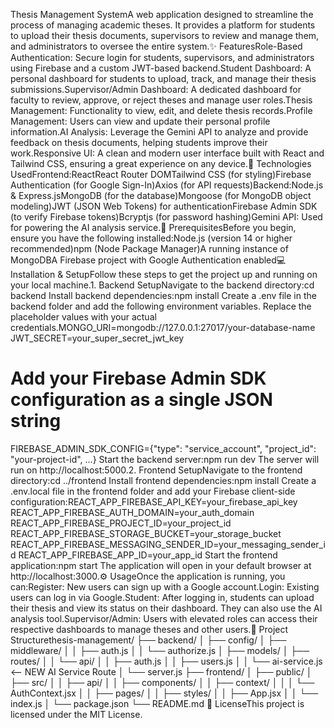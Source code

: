Thesis Management SystemA web application designed to streamline the process of managing academic theses. It provides a platform for students to upload their thesis documents, supervisors to review and manage them, and administrators to oversee the entire system.✨ FeaturesRole-Based Authentication: Secure login for students, supervisors, and administrators using Firebase and a custom JWT-based backend.Student Dashboard: A personal dashboard for students to upload, track, and manage their thesis submissions.Supervisor/Admin Dashboard: A dedicated dashboard for faculty to review, approve, or reject theses and manage user roles.Thesis Management: Functionality to view, edit, and delete thesis records.Profile Management: Users can view and update their personal profile information.AI Analysis: Leverage the Gemini API to analyze and provide feedback on thesis documents, helping students improve their work.Responsive UI: A clean and modern user interface built with React and Tailwind CSS, ensuring a great experience on any device.🚀 Technologies UsedFrontend:ReactReact Router DOMTailwind CSS (for styling)Firebase Authentication (for Google Sign-In)Axios (for API requests)Backend:Node.js & Express.jsMongoDB (for the database)Mongoose (for MongoDB object modeling)JWT (JSON Web Tokens) for authenticationFirebase Admin SDK (to verify Firebase tokens)Bcryptjs (for password hashing)Gemini API: Used for powering the AI analysis service.🔧 PrerequisitesBefore you begin, ensure you have the following installed:Node.js (version 14 or higher recommended)npm (Node Package Manager)A running instance of MongoDBA Firebase project with Google Authentication enabled💻 Installation & SetupFollow these steps to get the project up and running on your local machine.1. Backend SetupNavigate to the backend directory:cd backend
Install backend dependencies:npm install
Create a .env file in the backend folder and add the following environment variables. Replace the placeholder values with your actual credentials.MONGO_URI=mongodb://127.0.0.1:27017/your-database-name
JWT_SECRET=your_super_secret_jwt_key
# Add your Firebase Admin SDK configuration as a single JSON string
FIREBASE_ADMIN_SDK_CONFIG={"type": "service_account", "project_id": "your-project-id", ...}
Start the backend server:npm run dev
The server will run on http://localhost:5000.2. Frontend SetupNavigate to the frontend directory:cd ../frontend
Install frontend dependencies:npm install
Create a .env.local file in the frontend folder and add your Firebase client-side configuration:REACT_APP_FIREBASE_API_KEY=your_firebase_api_key
REACT_APP_FIREBASE_AUTH_DOMAIN=your_auth_domain
REACT_APP_FIREBASE_PROJECT_ID=your_project_id
REACT_APP_FIREBASE_STORAGE_BUCKET=your_storage_bucket
REACT_APP_FIREBASE_MESSAGING_SENDER_ID=your_messaging_sender_id
REACT_APP_FIREBASE_APP_ID=your_app_id
Start the frontend application:npm start
The application will open in your default browser at http://localhost:3000.⚙️ UsageOnce the application is running, you can:Register: New users can sign up with a Google account.Login: Existing users can log in via Google.Student: After logging in, students can upload their thesis and view its status on their dashboard. They can also use the AI analysis tool.Supervisor/Admin: Users with elevated roles can access their respective dashboards to manage theses and other users.📂 Project Structurethesis-management/
├── backend/
│   ├── config/
│   ├── middleware/
│   │   ├── auth.js
│   │   └── authorize.js
│   ├── models/
│   ├── routes/
│   │   └── api/
│   │       ├── auth.js
│   │       ├── users.js
│   │       └── ai-service.js  <-- NEW AI Service Route
│   └── server.js
├── frontend/
│   ├── public/
│   ├── src/
│   │   ├── api/
│   │   ├── components/
│   │   ├── context/
│   │   │   └── AuthContext.jsx
│   │   ├── pages/
│   │   ├── styles/
│   │   ├── App.jsx
│   │   └── index.js
│   └── package.json
└── README.md
📝 LicenseThis project is licensed under the MIT License.